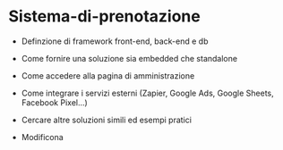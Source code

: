 # Sistema-di-prenotazione

- Definzione di framework front-end, back-end e db

- Come fornire una soluzione sia embedded che standalone

- Come accedere alla pagina di amministrazione

- Come integrare i servizi esterni (Zapier, Google Ads, Google Sheets, Facebook Pixel...)

- Cercare altre soluzioni simili ed esempi pratici

- Modificona